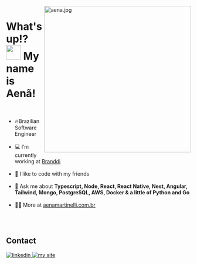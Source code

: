 <img align="right" width="400" src="https://raw.githubusercontent.com/gist/Aenewsss/8f3314fe6fac231c6b4c13d7763177aa/raw/094fbe211023a7e358a273a99e35f2a9a40eccd5/readmecard.svg" alt="aena.jpg"/>
 
<h1 align="left">What's up!? <img width="40" src="https://raw.githubusercontent.com/kaueMarques/kaueMarques/master/hi.gif" /> My name is Aenã!</h1>

<br />

<section>
  <ul>
   <li>🔥Brazilian Software Engineer</li>
   <br />
   <li>💻 I’m currently working at <a target="_blank" href="https://branddi.com">Branddi</a></li>
   <br />
   <li>🤝 I like to code with my friends</li>
   <br />
   <li>💬 Ask me about <strong> Typescript, Node, React, React Native, Nest, Angular, Tailwind, Mongo, PostgreSQL, AWS, Docker & a little of Python and Go </strong></li>
   <br />
   <li>👨‍💻 More at <a target="_blank" href="https://aenamartinelli.com.br">aenamartinelli.com.br</a></li>
  </ul>
</section>

<br />
<br />

<section>
  <h2>Contact</h2>
  <a href="https://www.linkedin.com/in/aen%C3%A3-eloi-martinelli" target="_blank">
    <img src="https://img.shields.io/badge/aenamartinelli-0077B5?style=for-the-badge&logo=linkedin&logoColor=white" alt="linkedin">
  </a>
  <a href="https://aenamartinelli.com.br" target="_blank" >
    <img src="https://img.shields.io/badge/aenamartinelli-000000?style=for-the-badge&logo=About.me&logoColor=white" alt="my site">
  </a>
<!--   <a href="https://www.instagram.com/aenewsss/" target="_blank">
    <img src="https://img.shields.io/badge/aenewsss-E4405F?style=for-the-badge&logo=instagram&logoColor=white" alt="linkedin">
  </a> -->
</section>
